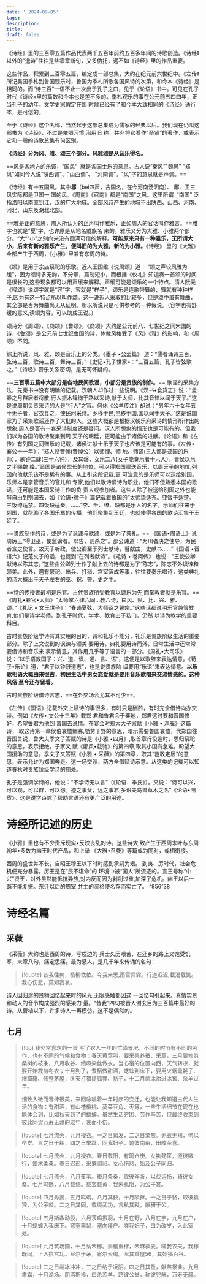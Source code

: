```yaml
---
date: ' 2024-09-05'
tags: 
description: 
title: 
draft: false
---
```

《诗经》⾥的三百零五篇作品代表两千五百年前约五百多年间的诗歌创造。《诗经》以外的“逸诗”往往是些零章断句，又多伪托，远不如《诗经》⾥的作品重要。

这些作品，积累到三百零五篇，编定成⼀部总集，⼤约在纪元前六世纪中。《左传》所记吴国季札到鲁国观乐时，鲁国为季札所歌各国风诗的次第，和今本《诗经》是相同的。⽽“诗三百”⼀语不⽌⼀次出于孔⼦之口，见于《论语》书中。可见在孔⼦时代《诗经»⾥的篇数和今本也是差不多的。季札观乐的事在公元前五四四年，正当孔⼦的幼年。⽂学史家假定在那 时候已经有了和今本⼤致相同的《诗经》通⾏本，是可信的。

⾄于《诗经》这个名称，当然起于这部总集成为儒家的经典以后。我们现在仍叫这部书为《诗经》，不过是依照习惯,沿⽤旧 称，并⾮将它看作"圣贤”的著作，或表⽰它和⼀般的诗歌总集有何区别。

**《诗经》分为风、雅、颂三个部分。风雅颂是从⾳乐得名。**


==风是各地⽅的乐调，“国风〞就是各国⼠乐的意思。古⼈说“秦风”"魏风” “郑风”如同今⼈说“陕西调”、“⼭西调”、 "河南调”。“风”字的意思就是声调。==

《诗经》有⼗五国风。其中**邶**（bei四声，古国名，在今河南汤阴南）、 鄘、卫三风实际都是卫国⼀ 国的风。《周南》《召南》都是“南国”之风。这⾥所谓〝南国” 泛指洛阳以南直到江、汉的⼴⼤地域。全部风诗产⽣的地域不出陕西、⼭西、河南、河北、⼭东及湖北北部。

==雅是正的意思，周⼈所认为的正声叫作雅乐，正如周⼈的官话叫作雅⾔。==雅字也就是“夏”字，也许原是从地名或族名 来的。雅乐又分为⼤雅、⼩雅两个部分。“⼤““⼩”之别向来没有圆满可信的解释。**可能原来只有⼀种雅乐，⽆所谓⼤⼩，后来有新的雅乐产⽣，便叫旧的为⼤雅，新的为⼩雅。**《诗经》 ⾥的《⼤雅》全部产⽣于西周，《⼩雅》⾥兼有东周的诗。

《颂》是⽤于宗庙祭祀的乐歌。近⼈王国维《说周颂》道： “颂之声较风雅为缓”，因为颂诗多⽆韵，不分章，篇制短⼩，⽽根据《仪礼》知道奏⼀⾸颂的时间是很长的,这些现象都可以⽤声缓来解释。声缓可能是颂乐的⼀个特点。清⼈阮元《释颂》说颂字就是“容”字，容就是“样⼦”，颂乐是连歌带舞的，舞就有种种样⼦,因为有这⼀特点所以叫作颂。这⼀说近⼈采取的⽐较多，但是颂中虽有舞曲，其全部是否为舞曲尚⽆从证明。所以所说只是可供参考的⼀种假说。（容字也有舒缓的意义,读颂为容，可以助成王说。〕

颂诗分《周颂》、《商颂》《鲁颂》。《商颂》⼤约是公元前八、七世纪之间宋国的诗，《鲁颂》是公元前七世纪鲁国的诗，体裁风格受了《风》《雅》的影响，和《周颂》不同。

综上所说，风、雅、颂是⾳乐上的分类。《墨⼦ •公孟篇》 道：“儒者诵诗三百，弦诗三百，歌诗三百，舞诗三百。”《史记•孔⼦世家»：“三百五篇，孔⼦皆弦歌之。”《诗经》⾳乐关系密切，是⽆可怀疑的。

==**三百零五篇中⼤部分是各地民间歌谣，⼩部分是贵族的制作。**== 歌谣的采集⽅法，先秦书中没有明确的记载。汉朝⼈却作过⼀些说明。《汉书•⾷货志》说：“盂春之⽉群居者将散,⾏⼈振⽊铎徇于路以采诗,献于太师，⽐其⾳律以闻于天⼦。”这是说周朝负责采诗的⼈是“⾏⼈”之官。何休《公⽺传注》却说：“男年六⼗⼥年五⼗⽆⼦者，官⾐⾷之，使民问采诗。乡移于⾢,⾢移于国,国以闻于天⼦。”这是说国家为了采集歌谣还养了⼤批的⼈。这些⼤概都是根据汉朝乐府采诗的情形所作出的想象,周⼈是否有⼀套采诗制度还是疑问。汉⼈所想象的情形也是可能有的。但我们以为各国的歌诗聚集到周 天⼦的朝廷，更可能由于诸侯的进献。《论语》和《左传》有列国之间赠乐的记载，诸侯进献⼠乐于天⼦也应该是可能有的事。《左传• 襄公⼗⼀年》：“郑⼈赂晋候(晋悼公）以师悝、师 触、师蠲(三⼈都是郑国的乐师），歌钟⼆肆(三⼗六钟），及其罄，⼥乐⼆⼋(⼥⼦能奏乐者⼗六⼈）。晋侯以乐之半赐魏 绛。”晋国是诸侯盟⻓的地位，可以得郑国赠送⾳乐，以周天⼦的地位,列国向他献乐该不是稀有的事。从上引这段记载,更 可注意的是乐师可以送给别国。乐师本是掌管⾳乐的官⼉和 专家,他们以歌诗诵诗为职业。他们不但熟悉本国的歌谣，还可能是本国采诗⼯作的负 责⼈或参加者。这些⼈除了被送给别国之外也能够⾃由到别国去，如《论语•微⼦》篇记载着鲁国的“太师挚适⻬。亚饭干适楚。三饭缭适禁。四饭缺适秦。……“李、千、缭、缺都是乐⼈的名字。乐师们往来于列国，就帮助了各国乐章的传播，他们聚集到王廷，也就使得各国的歌诗汇集于王廷了。 

==贵族制作的诗，或是为了讽谏与歌颂，或是为了典礼。== 《国语•周语上》说周厉王“得卫巫，使监谤者。以告，则杀之”。邵公谏道：“为川者决之使导，为民者宣之使⾔。故天⼦听政，使公卿⾄于列⼠献诗，瞽献曲，史献书……”《国语 •晋 语六》记范⽂⼦的话，也提到“在列者献诗”。《⽑诗 • 卷阿传》 也说：“王使公卿献诗以陈其志。”这些由公卿列⼠作了献上去的诗都是为了“陈志”，陈志不外讽谏和领美。此外，遇有祭祀、出兵、打猎、宫室落成等事，往往要奏乐唱诗，这类典礼的诗⼤概出于天⼦左右的巫、祝、瞽、史之⼿。

==诗的传授者最初是乐官。古代贵族所受教育以诗乐为先,⽽掌教者就是乐官。==《周礼•春官•太师》“太师掌六律六同…教六诗，曰风、赋、⽐、兴、雅、颂。”《礼记 • ⽂王世⼦》：“春诵夏弦，⼤师诏之瞽宗。”这些话都说明乐官兼管教 育,他们是诗学⽼师。到孔⼦时代，学术、教育出于私门，仍然 以诗为教学的重要科⽬。



古时贵族阶级学诗有其实⽤的⽬的，诗和礼乐不能分，礼乐是贵族阶级⽣活的重要部分。除了上⽂说到的讽谏与颂美 要⽤诗，典礼要⽤诗⽽外，⽇常⽣活中还常常要借诗和⾳乐来 表示情意，其作⽤⼏乎等于语⾔的⼀部分。《周礼•⼤司乐》说：“以乐语教国⼦：兴、道、讽、通、⾔、语”，这便是以歌辞来表达情意。《荀⼦•乐论》道．“君⼦以钟⿎道志”，也是说贵族阶 级要⽤“乐语”来表达情意。**以乐歌相语⼤概由来很古，初⺠⽣活中男⼥恋爱就是要⽤⾳乐歌唱来交流情感的。这种⻛俗 ⾄今还存留着。**


古时贵族阶级借诗⾔志，==在外交场合尤其不可少==。

《左传》《国语》记载外交上赋诗的事很多，有时只是酬酢，有时完全借诗向办交涉。例如《左传• ⽂公⼗三年》载郑 君和鲁君会于棐地，郑君这时要和晋国修好，希望鲁君为他到 晋国去说情。在宴会时郑⼤⼤⼦家赋《⼩雅 • 鸿雁》这篇诗， 取这诗第⼀章侯伯哀恤鳏寡,劬劳于野的意思，暗示需要鲁国哀恤，代郑国往晋国关说，鲁⼤夫季⽂⼦答赋的诗是《⼩雅 •四⽉》,取⾸章⾏役逾时，思归祭祀的意思，表示拒绝。⼦家叉 赋《鄘⻛•载驰》的第四章,取其⼩国有急难，盼望⼤国援助的意思。季⽂⼦又答赋《⼩雅 • 采薇》的第四章，取其“岂敢定居”的意思，表⽰允许为郑国奔⾛。这⼀场交涉，两⽅全借赋诗示意。从这类的记载可以知道春秋时贵族阶级学诗的⽤处。

孔⼦是强调学诗的，他说：“不学诗⽆以⾔”（《论语．季⽒》）。又说：“诗可以兴，可以观，可以群，可以怨。迹之事⽗，远之事君,多识夫鸟兽草⽊之名”《论语•阳货》。这是说学诗除了帮助⾔语还有更⼴泛的⽤途。


# 诗经所记述的历史


《⼩雅》⾥也有不少责斥现实•反映丧乱的诗。这些诗⼤ 致产⽣于西周末叶与东周初年•多数为幽王时代产品，和上举 《⼤雅•召曼》等篇或为同时，或相街接。

西周的盛世并不长，⾃昭王穆王以下时时感到承嗣为艰。 到夷、厉时代，社会危机便充分暴露。厉王是在”民不堪命”的 环境中被“国⼈”所流逐的。宣王号称“中兴”贤王，对外虽然能抵抗异族,对内反⽽因为剥削过重,加深了危机。幽王以后⼀蹶不能复振。东迁以后的周室,共主的资格便名存⽽实亡了。 ^956f38


# 诗经名篇

## 采薇

《采薇》⼤约也是⻄周的诗，写戍边的 兵⼠久历艰苦，在还乡的路上⼜饱受饥寒，末章⼋句，痛定思痛，最为感⼈，是⼏千年来传诵的名句：

>[!quote] 昔我往矣，杨柳依依。今我来思,⾬雪霏霏。⾏道迟迟,載渴载饥。我⼼伤悲，莫知我哀。

诗⼈因归途的景物回忆起来时的风光,⽆限感触都因这 ⼀回忆勾引起来。真情实景和动⼈的⾳节构成强烈的感染⼒ 量。“昔我”四句被晋⼈谢⽞⽬为三百篇中最好的诗。从曹植以下，许多诗⼈⼀再模仿。这不是偶然的。

## 七月
> [!tip] 我非常喜欢的一首
> 写了农人一年的忙碌景况，不同的时节有不同的劳作、也有不同的气候和食物：春天黄莺叫，要采桑养蚕、采蒿，三月要修剪桑树的枝条，八月收谷、绩⿇染丝做衣。当心宿的位置向西，天气转凉，就要开始裁剪冬衣；十月到了，煮稻做甜酒，蟋蟀到床下，要用火烟熏耗子、堵窟窿、修整茅屋，冬天打猎捉狐狸、貉⼦，十二月凿冰抬进冰窖、杀羊过年。
> 
> 细致入微而音律很美，来回咏唱着一年时序的变迁，也能让我知道古代人生活的食物：有甜酒，有山楂樱桃、葵菜豆角、枣等，一些生活细节在现在也能体会到，比如秋天到了的蟋蟀。虽然生活穷困、劳作辛苦，但最终收束到彼此同贺万寿无疆的过年，哀而不伤。


>[!quote] 七月流火，九月授衣。一之日觱发，二之日栗烈。无衣无褐，何以卒岁。三之日于耜，四之日举趾。同我妇子，馌彼南亩，田畯至喜。

>[!quote] 七月流火，九月授衣。春日载阳，有鸣仓庚。女执懿筐，遵彼微行，爰求柔桑。春日迟迟，采蘩祁祁。女心伤悲，殆及公子同归。

>[!quote] 七月流火，八月萑苇。蚕月条桑，取彼斧斨，以伐远扬，猗彼女桑。七月鸣鵙，八月载绩。载玄载黄，我朱孔阳，为公子裳。

>[!quote] 四月秀葽，五月鸣蜩。八月其获，十月陨萚。一之日于貉，取彼狐狸，为公子裘。二之日其同，载缵武功，言私其豵，献豜于公。

>[!quote] 五月斯螽动股，六月莎鸡振羽，七月在野，八月在宇，九月在户，十月蟋蟀入我床下。穹窒熏鼠，塞向墐户。嗟我妇子，曰为改岁，入此室处。

>[!quote] 九月筑场圃，十月纳禾稼。黍稷重穋，禾麻菽麦。嗟我农夫，我稼既同，上入执宫功。昼尔于茅，宵尔索绹。亟其乘屋56，其始播百谷。


>[!quote] 二之日凿冰冲冲，三之日纳于凌阴。四之日其蚤，献羔祭韭。九月肃霜，十月涤场。朋酒斯飨，曰杀羔羊。跻彼公堂，称彼兕觥，万寿无疆。

